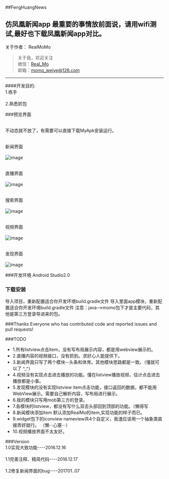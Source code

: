 ##FengHuangNews

仿凤凰新闻app
最重要的事情放前面说，请用wifi测试,最好也下载凤凰新闻app对比。
---
关于作者：
RealMoMo
> 关于我，欢迎关注  
   微信：[Real_Mo]()  
   邮箱：momo_weiye@126.com
-------------
####开发目的: 
<br>1.练手</br>
<br>2.熟悉抓包</br>

###预览界面

<br>不动态就不放了，有需要可以直接下载MyApk安装运行。</br>


<br>新闻界面</br>
	<br> ![image](https://github.com/RealMoMo/FengHuangNews/blob/master/pic/pic1.png)</br>

<br> 直播界面</br>
 <br> ![image](https://github.com/RealMoMo/FengHuangNews/blob/master/pic/pic2.png)</br>

<br> 搜索界面</br>
  <br> ![image](https://github.com/RealMoMo/FengHuangNews/blob/master/pic/pic3.png)</br>

<br> 视频界面</br>
  <br>  ![image](https://github.com/RealMoMo/FengHuangNews/blob/master/pic/pic4.png)</br>

<br>  发现界面</br>
   <br>  ![image](https://github.com/RealMoMo/FengHuangNews/blob/master/pic/pic5.png)</br>

     
   

###开发环境
Android Studio2.0


### 下载安装
导入项目，重新配置适合你开发环境build.gradle文件
导入里面app模块，重新配置适合你开发环境build.gradle文件
注意：java-->momo包下才是主要代码，其他是第三方登录导进来的包。



###Thanks
Everyone who has contributed code and reported issues and pull requests!



###TODO
 * 1.所有listview点击item，没有写布局展示内容，都是用webview展示的。
 * 2.直播内容的视频接口，没有抓到。求好心人能提供下。
 * 3.新闻界面只写了两个模块--头条和体育。其他模块思路都是一致。（懂就可以了 ^_^）
 * 4.视频没有实现点击进去播放的功能。懂在listview播放视频，估计点击进去播放都是小事。
 * 5.发现模块的没有实现listview item点击功能，接口返回的数据，都不能用WebView展示。需要自己解析内容，写布局进行展示。
 * 6.我的模块只写用mob第三方的登录。
 * 7.各模块的listview，都没有写什么双击头部回到顶部的功能。（懒得写
 * 8.新闻模块添加item 默认添加RealMo的item,实现功能的样子而已。
 * 9.widget包下的iconview nameview共4个自定义，我渣应该用一个抽象类直接弄好就行。   （懒···心塞···）
 * 10.视频播放界面不太友好。


###Version
<br>1.0实现大致功能----2016.12.16</br>
<br>1.1完善注释、精简代码----2016.12.17</br>
<br>1.2修复新闻界面的bug----201701..07</br>
